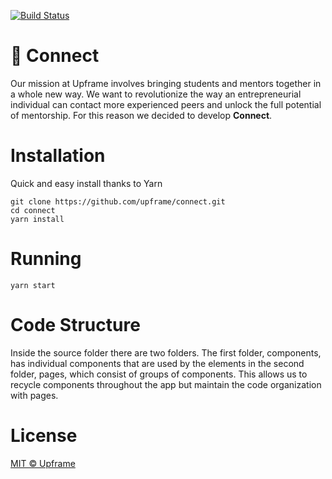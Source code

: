 [![Build Status](https://travis-ci.org/upframe/connect.svg?branch=master)](https://travis-ci.org/upframe/connect)

# 🦄 Connect

Our mission at Upframe involves bringing students and mentors together in a whole new way. We want to revolutionize the way an entrepreneurial individual can contact more experienced peers and unlock the full potential of mentorship. For this reason we decided to develop **Connect**.

# Installation

Quick and easy install thanks to Yarn

```
git clone https://github.com/upframe/connect.git
cd connect
yarn install
```

# Running

```
yarn start
```

# Code Structure

Inside the source folder there are two folders. The first folder, components, has individual components
that are used by the elements in the second folder, pages, which consist of groups of components. This
allows us to recycle components throughout the app but maintain the code organization with pages.

# License

[MIT © Upframe](../master/LICENSE)

